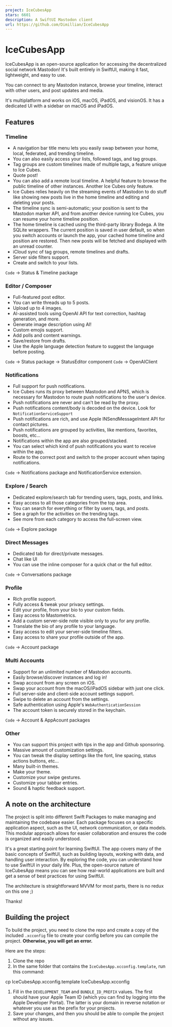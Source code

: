 ```yaml
---
project: IceCubesApp
stars: 6601
description: A SwiftUI Mastodon client
url: https://github.com/Dimillian/IceCubesApp
---
```


IceCubesApp
===========

IceCubesApp is an open-source application for accessing the decentralized social network Mastodon! It's built entirely in SwiftUI, making it fast, lightweight, and easy to use.

You can connect to any Mastodon instance, browse your timeline, interact with other users, and post updates and media.

It's multiplatform and works on iOS, macOS, iPadOS, and visionOS. It has a dedicated UI with a sidebar on macOS and iPadOS.

Features
--------

### Timeline

-   A navigation bar title menu lets you easily swap between your home, local, federated, and trending timeline.
-   You can also easily access your lists, followed tags, and tag groups.
-   Tag groups are custom timelines made of multiple tags, a feature unique to Ice Cubes.
-   Quote post!
-   You can also add a remote local timeline. A helpful feature to browse the public timeline of other instances. Another Ice Cubes only feature.
-   Ice Cubes relies heavily on the streaming events of Mastodon to do stuff like showing new posts live in the home timeline and editing and deleting your posts.
-   The timeline sync is semi-automatic; your position is sent to the Mastodon marker API, and from another device running Ice Cubes, you can resume your home timeline position.
-   The home timeline is cached using the third-party library Bodega. A lite SQLite wrappers. The current position is saved in user default, so when you switch accounts or launch the app, your cached home timeline and position are restored. Then new posts will be fetched and displayed with an unread counter.
-   iCloud sync of tag groups, remote timelines and drafts.
-   Server side filters support.
-   Create and switch to your lists.

`Code` -> Status & Timeline package

### Editor / Composer

-   Full-featured post editor.
-   You can write threads up to 5 posts.
-   Upload up to 4 images.
-   AI-assisted tools using OpenAI API for text correction, hashtag generation, and more.
-   Generate image description using AI!
-   Custom emojis support.
-   Add polls and content warnings.
-   Save/restore from drafts.
-   Use the Apple language detection feature to suggest the language before posting.

`Code` -> Status package -> StatusEditor component `Code` -> OpenAIClient

### Notifications

-   Full support for push notifications.
-   Ice Cubes runs its proxy between Mastodon and APNS, which is necessary for Mastodon to route push notifications to the user's device.
-   Push notifications are never and can't be read by the proxy.
-   Push notifications content/body is decoded on the device. Look for `NotificationServiceSupport`
-   Push notifications are rich, and use Apple INSendMessageIntent API for contact pictures.
-   Push notifications are grouped by activities, like mentions, favorites, boosts, etc...
-   Notifications within the app are also grouped/stacked.
-   You can select which kind of push notifications you want to receive within the app.
-   Route to the correct post and switch to the proper account when taping notifications.

`Code` -> Notifications package and NotificationService extension.

### Explore / Search

-   Dedicated explore/search tab for trending users, tags, posts, and links.
-   Easy access to all those categories from the top area.
-   You can search for everything or filter by users, tags, and posts.
-   See a graph for the activities on the trending tags.
-   See more from each category to access the full-screen view.

`Code` -> Explore package

### Direct Messages

-   Dedicated tab for direct/private messages.
-   Chat like UI
-   You can use the inline composer for a quick chat or the full editor.

`Code` -> Conversations package

### Profile

-   Rich profile support.
-   Fully access & tweak your privacy settings.
-   Edit your profile, from your bio to your custom fields.
-   Easy access to Mastometrics.
-   Add a custom server-side note visible only to you for any profile.
-   Translate the bio of any profile to your language.
-   Easy access to edit your server-side timeline filters.
-   Easy access to share your profile outside of the app.

`Code` -> Account package

### Multi Accounts

-   Support for an unlimited number of Mastodon accounts.
-   Easily browse/discover instances and log in!
-   Swap account from any screen on iOS.
-   Swap your account from the macOS/iPadOS sidebar with just one click.
-   Full server-side and client-side account settings support.
-   Swipe to delete an account from the settings.
-   Safe authentication using Apple's `WebAuthenticationSession`
-   The account token is securely stored in the keychain.

`Code` -> Account & AppAcount packages

### Other

-   You can support this project with tips in the app and Github sponsoring.
-   Massive amount of customization settings.
-   You can tweak the display settings like the font, line spacing, status actions buttons, etc...
-   Many built-in themes.
-   Make your theme.
-   Customize your swipe gestures.
-   Customize your tabbar entries.
-   Sound & haptic feedback support.

A note on the architecture
--------------------------

The project is split into different Swift Packages to make managing and maintaining the codebase easier. Each package focuses on a specific application aspect, such as the UI, network communication, or data models. This modular approach allows for easier collaboration and ensures the code is organized and easily understood.

It's a great starting point for learning SwiftUI. The app covers many of the basic concepts of SwiftUI, such as building layouts, working with data, and handling user interaction. By exploring the code, you can understand how to use SwiftUI in your daily life. Plus, the open-source nature of IceCubesApp means you can see how real-world applications are built and get a sense of best practices for using SwiftUI.

The architecture is straightforward MVVM for most parts, there is no redux on this one ;)

Thanks!

Building the project
--------------------

To build the project, you need to clone the repo and create a copy of the included `.xcconfig` file to create your config before you can compile the project. **Otherwise, you will get an error.**

Here are the steps:

1.  Clone the repo
2.  In the same folder that contains the `IceCubesApp.xcconfig.template`, run this command:

cp IceCubesApp.xcconfig.template IceCubesApp.xcconfig

1.  Fill in the `DEVELOPMENT_TEAM` and `BUNDLE_ID_PREFIX` values. The first should have your Apple Team ID (which you can find by logging into the Apple Developer Portal). The latter is your domain in reverse notation or whatever you use as the prefix for your projects.
2.  Save your changes, and then you should be able to compile the project without any issues.
